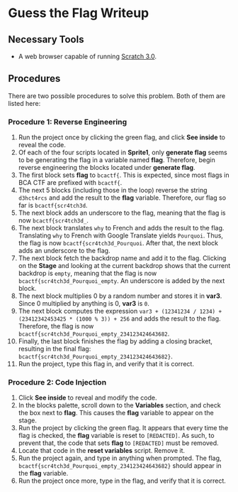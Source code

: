 # Guess the Flag Writeup

## Necessary Tools
* A web browser capable of running [Scratch 3.0](https://scratch.mit.edu).

## Procedures
There are two possible procedures to solve this problem. Both of them are listed here:

### Procedure 1: Reverse Engineering
1. Run the project once by clicking the green flag, and click **See inside** to reveal the code.
1. Of each of the four scripts located in **Sprite1**, only **generate flag** seems to be generating the flag in a variable named **flag**. Therefore, begin reverse engineering the blocks located under **generate flag**.
1. The first block sets **flag** to `bcactf{`. This is expected, since most flags in BCA CTF are prefixed with `bcactf{`.
1. The next 5 blocks (including those in the loop) reverse the string `d3hct4rcs` and add the result to the **flag** variable. Therefore, our flag so far is `bcactf{scr4tch3d`.
1. The next block adds an underscore to the flag, meaning that the flag is now `bcactf{scr4tch3d_`.
1. The next block translates `why` to French and adds the result to the flag. Translating `why` to French with Google Translate yields `Pourquoi`. Thus, the flag is now `bcactf{scr4tch3d_Pourquoi`. After that, the next block adds an underscore to the flag.
1. The next block fetch the backdrop name and add it to the flag. Clicking on the **Stage** and looking at the current backdrop shows that the current backdrop is `empty`, meaning that the flag is now `bcactf{scr4tch3d_Pourquoi_empty`. An underscore is added by the next block.
1. The next block multiplies 0 by a random number and stores it in **var3**. Since 0 multiplied by anything is 0, **var3** is `0`.
1. The next block computes the expression `var3 + (12341234 / 1234) + (23412342453425 * (1000 % 3)) + 256` and adds the result to the flag. Therefore, the flag is now `bcactf{scr4tch3d_Pourquoi_empty_234123424643682`.
1. Finally, the last block finishes the flag by adding a closing bracket, resulting in the final flag:  `bcactf{scr4tch3d_Pourquoi_empty_234123424643682}`.
1. Run the project, type this flag in, and verify that it is correct.

### Procedure 2: Code Injection
1. Click **See inside** to reveal and modify the code.
1. In the blocks palette, scroll down to the **Variables** section, and check the box next to **flag**. This causes the **flag** variable to appear on the stage.
1. Run the project by clicking the green flag. It appears that every time the flag is checked, the **flag** variable is reset to `[REDACTED]`. As such, to prevent that, the code that sets **flag** to `[REDACTED]` must be removed.
1. Locate that code in the **reset variables** script. Remove it.
1. Run the project again, and type in anything when prompted. The flag, `bcactf{scr4tch3d_Pourquoi_empty_234123424643682}` should appear in the **flag** variable.
1. Run the project once more, type in the flag, and verify that it is correct.
